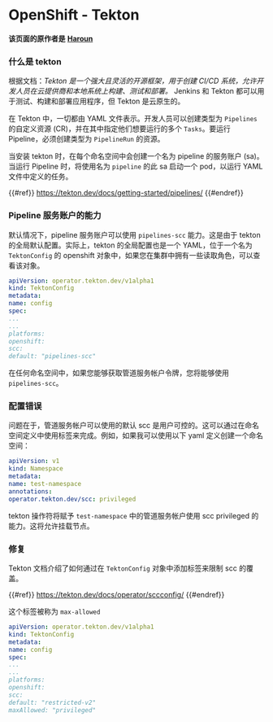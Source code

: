 # OpenShift - Tekton

**该页面的原作者是** [**Haroun**](https://www.linkedin.com/in/haroun-al-mounayar-571830211)

### 什么是 tekton

根据文档：_Tekton 是一个强大且灵活的开源框架，用于创建 CI/CD 系统，允许开发人员在云提供商和本地系统上构建、测试和部署。_ Jenkins 和 Tekton 都可以用于测试、构建和部署应用程序，但 Tekton 是云原生的。&#x20;

在 Tekton 中，一切都由 YAML 文件表示。开发人员可以创建类型为 `Pipelines` 的自定义资源 (CR)，并在其中指定他们想要运行的多个 `Tasks`。要运行 Pipeline，必须创建类型为 `PipelineRun` 的资源。

当安装 tekton 时，在每个命名空间中会创建一个名为 pipeline 的服务账户 (sa)。当运行 Pipeline 时，将使用名为 `pipeline` 的此 sa 启动一个 pod，以运行 YAML 文件中定义的任务。

{{#ref}}
https://tekton.dev/docs/getting-started/pipelines/
{{#endref}}

### Pipeline 服务账户的能力

默认情况下，pipeline 服务账户可以使用 `pipelines-scc` 能力。这是由于 tekton 的全局默认配置。实际上，tekton 的全局配置也是一个 YAML，位于一个名为 `TektonConfig` 的 openshift 对象中，如果您在集群中拥有一些读取角色，可以查看该对象。
```yaml
apiVersion: operator.tekton.dev/v1alpha1
kind: TektonConfig
metadata:
name: config
spec:
...
...
platforms:
openshift:
scc:
default: "pipelines-scc"
```
在任何命名空间中，如果您能够获取管道服务帐户令牌，您将能够使用 `pipelines-scc`。

### 配置错误

问题在于，管道服务帐户可以使用的默认 scc 是用户可控的。这可以通过在命名空间定义中使用标签来完成。例如，如果我可以使用以下 yaml 定义创建一个命名空间：
```yaml
apiVersion: v1
kind: Namespace
metadata:
name: test-namespace
annotations:
operator.tekton.dev/scc: privileged
```
tekton 操作符将赋予 `test-namespace` 中的管道服务帐户使用 scc privileged 的能力。这将允许挂载节点。

### 修复

Tekton 文档介绍了如何通过在 `TektonConfig` 对象中添加标签来限制 scc 的覆盖。

{{#ref}}
https://tekton.dev/docs/operator/sccconfig/
{{#endref}}

这个标签被称为 `max-allowed`&#x20;
```yaml
apiVersion: operator.tekton.dev/v1alpha1
kind: TektonConfig
metadata:
name: config
spec:
...
...
platforms:
openshift:
scc:
default: "restricted-v2"
maxAllowed: "privileged"
```

